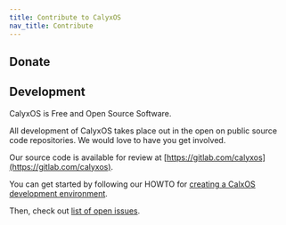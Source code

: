 ```yaml
---
title: Contribute to CalyxOS
nav_title: Contribute
---
```


## Donate


## Development

CalyxOS is Free and Open Source Software.

All development of CalyxOS takes place out in the open on public source code repositories. We would love to have you get involved.

Our source code is available for review at [https://gitlab.com/calyxos](https://gitlab.com/calyxos).

You can get started by following our HOWTO for [creating a CalxOS development environment](https://gitlab.com/calyxos/calyxos/wikis/Getting-Started).

Then, check out [list of open issues](https://gitlab.com/calyxos/calyxos/issues/).
